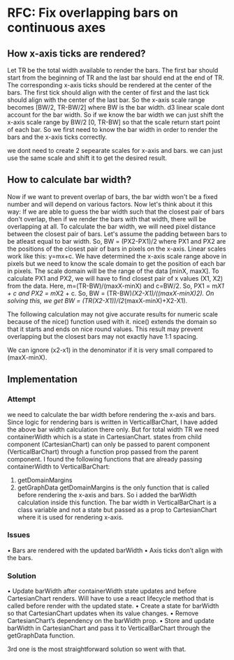 # RFC: Fix overlapping bars on continuous axes

## How x-axis ticks are rendered?

Let TR be the total width available to render the bars. The first bar should start from the beginning of TR and the last bar should end at the end of TR. The corresponding x-axis ticks should be rendered at the center of the bars. The first tick should align with the center of first and the last tick should align with the center of the last bar. So the x-axis scale range becomes [BW/2, TR-BW/2] where BW is the bar width. d3 linear scale dont account for the bar width. So if we know the bar width we can just shift the x-axis scale range by BW/2 [0, TR-BW] so that the scale return start point of each bar. So we first need to know the bar width in order to render the bars and the x-axis ticks correctly. 

we dont need to create 2 sepearate scales for x-axis and bars. we can just use the same scale and shift it to get the desired result.

## How to calculate bar width?

Now if we want to prevent overlap of bars, the bar width won't be a fixed number and will depend on various factors. Now let's think about it this way: If we are able to guess the bar width such that the closest pair of bars don't overlap, then if we render the bars with that width, there will be overlapping at all. To calculate the bar width, we will need pixel distance between the closest pair of bars. Let's assume the padding between bars to be atleast equal to bar width. So, BW = (PX2-PX1)/2 where PX1 and PX2 are the positions of the closest pair of bars in pixels on the x-axis. Linear scales work like this: y=mx+c. We have determined the x-axis scale range above in pixels but we need to know the scale domain to get the position of each bar in pixels. The scale domain will be the range of the data [minX, maxX]. To calculate PX1 and PX2, we will have to find closest pair of x values (X1, X2) from the data. Here, m=(TR-BW)/(maxX-minX) and c=BW/2. So, PX1 = m*X1 + c and PX2 = m*X2 + c. So, BW = (TR-BW)*(X2-X1)/((maxX-minX)*2). On solving this, we get BW = (TR*(X2-X1))/(2*(maxX-minX)+X2-X1).

The following calculation may not give accurate results for numeric scale because of the nice() function used with it. nice() extends the domain so that it starts and ends on nice round values. This result may prevent overlapping but the closest bars may not exactly have 1:1 spacing.

We can ignore (x2-x1) in the denominator if it is very small compared to (maxX-minX). 

## Implementation

### Attempt
we need to calculate the bar width before rendering the x-axis and bars. Since logic for rendering bars is written in VerticalBarChart, I have added the above bar width calculation there only. But for total width TR we need containerWidth which is a state in CartesianChart. states from child component (CartesianChart) can only be passed to parent component (VerticalBarChart) through a function prop passed from the parent component. I found the following functions that are already passing containerWidth to VerticalBarChart:
1.	getDomainMargins
2.	getGraphData
getDomainMargins is the only function that is called before rendering the x-axis and bars. So i added the barWidth calculation inside this function. The bar width in VerticalBarChart is a class variable and not a state but passed as a prop to CartesianChart where it is used for rendering x-axis.

### Issues

•	Bars are rendered with the updated barWidth
•	Axis ticks don’t align with the bars.

### Solution

•	Update barWidth after containerWidth state updates and before CartesianChart renders. Will have to use a react lifecycle method that is called before render with the updated state.
•	Create a state for barWidth so that CartesianChart updates when its value changes.
•	Remove CartesianChart’s dependency on the barWidth prop.
•	Store and update barWidth in CartesianChart and pass it to VerticalBarChart through the getGraphData function.

3rd one is the most straightforward solution so went with that.